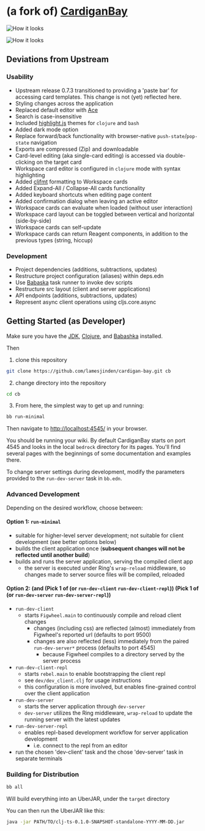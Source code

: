 # (a fork of) [CardiganBay](https://github.com/interstar/cardigan-bay)

![How it looks](https://github-production-user-asset-6210df.s3.amazonaws.com/7298563/251646162-117b5389-a9d5-4621-8b0f-d055a2578bf0.png)

![How it looks](https://github-production-user-asset-6210df.s3.amazonaws.com/7298563/252206197-7e3c8abe-6851-41af-a1db-32958db8ea83.png)

## Deviations from Upstream

### Usability

* Upstream release 0.7.3 transitioned to providing a 'paste bar' for accessing card templates. This change is not (yet) reflected here.
* Styling changes across the application
* Replaced default editor with [Ace](https://ace.c9.io/)
* Search is case-insensitive
* Included [highlight.js](https://highlightjs.org/) themes for `clojure` and `bash`
* Added dark mode option
* Replace forward/back functionality with browser-native `push-state`/`pop-state` navigation
* Exports are compressed (Zip) and downloadable
* Card-level editing (aka single-card editing) is accessed via double-clicking on the target card
* Workspace card editor is configured in `clojure` mode with syntax highlighting
* Added [cljfmt](https://github.com/weavejester/cljfmt) formatting to Workspace cards
* Added Expand-All / Collapse-All cards functionality 
* Added keyboard shortcuts when editing page content
* Added confirmation dialog when leaving an active editor
* Workspace cards can evaluate when loaded (without user interaction)
* Workspace card layout can be toggled between vertical and horizontal (side-by-side)
* Workspace cards can self-update
* Workspace cards can return Reagent components, in addition to the previous types (string, hiccup)

### Development

* Project dependencies (additions, subtractions, updates)
* Restructure project configuration (aliases) within deps.edn
* Use [Babaska](https://book.babashka.org/#tasks) task runner to invoke dev scripts
* Restructure src layout (client and server applications)
* API endpoints (additions, subtractions, updates)
* Represent async client operations using cljs.core.async

## Getting Started (as Developer)

Make sure you have the [JDK](https://openjdk.org/install/), [Clojure](https://clojure.org/guides/install_clojure), and [Babashka](https://github.com/babashka/babashka#installation) installed.

Then

1. clone this repository
```bash
git clone https://github.com/lamesjinden/cardigan-bay.git cb
```
2. change directory into the repository
```bash
cd cb
```
3. From here, the simplest way to get up and running:
```bash
bb run-minimal
```

Then navigate to [http://localhost:4545/](http://localhost:4545/) in your browser.

You should be running your wiki. By default CardiganBay starts on port 4545 and looks in the local `bedrock` directory for its pages. You'll find several pages with the beginnings of some documentation and examples there.

To change server settings during development, modify the parameters provided to the `run-dev-server` task in `bb.edn`.

### Advanced Development

Depending on the desired workflow, choose between:

#### Option 1: `run-minimal`
  * suitable for higher-level server development; not suitable for client development (see better options below) 
  * builds the client application once (**subsequent changes will not be reflected until another build**)
  * builds and runs the server application, serving the compiled client app
    * the server is executed under Ring's `wrap-reload` middleware, so changes made to server source files will be compiled, reloaded

#### Option 2: (and (Pick 1 of (or `run-dev-client` `run-dev-client-repl`)) (Pick 1 of (or `run-dev-server` `run-dev-server-repl`))
  * `run-dev-client`
    * starts `Figwheel.main` to continuously compile and reload client changes
      * changes (including css) are reflected (almost) immediately from Figwheel's reported url (defaults to port 9500)
      * changes are also reflected (less) immediately from the paired `run-dev-server*` process (defaults to port 4545)
        * because Figwheel compiles to a directory served by the server process
  * `run-dev-client-repl`
    * starts `rebel.main` to enable bootstrapping the client repl
    * see `dev/dev_client.clj` for usage instructions
    * this configuration is more involved, but enables fine-grained control over the client application
  * `run-dev-server`
    * starts the server application through `dev-server`
    * `dev-server` utilizes the Ring middleware, `wrap-reload` to update the running server with the latest updates
  * `run-dev-server-repl`
    * enables repl-based development workflow for server application development
      * i.e. connect to the repl from an editor
  * run the chosen 'dev-client' task and the chose 'dev-server' task in separate terminals 

### Building for Distribution

```bash
bb all
```

Will build everything into an UberJAR, under the `target` directory

You can then run the UberJAR like this:

```bash
java -jar PATH/TO/clj-ts-0.1.0-SNAPSHOT-standalone-YYYY-MM-DD.jar
```
